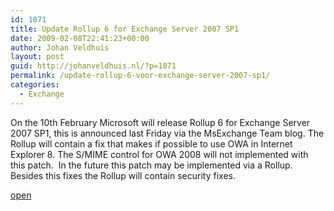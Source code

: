 ```yaml
---
id: 1071
title: Update Rollup 6 for Exchange Server 2007 SP1
date: 2009-02-08T22:41:23+00:00
author: Johan Veldhuis
layout: post
guid: http://johanveldhuis.nl/?p=1071
permalink: /update-rollup-6-voor-exchange-server-2007-sp1/
categories:
  - Exchange
---
```

On the 10th February Microsoft will release Rollup 6 for Exchange Server 2007 SP1, this is announced last Friday via the MsExchange Team blog. The Rollup will contain a fix that makes if possible to use OWA in Internet Explorer 8. The S/MIME control for OWA 2008 will not implemented with this patch.  In the future this patch may be implemented via a Rollup. Besides this fixes the Rollup will contain security fixes.

<a href="http://msexchangeteam.com/archive/2009/02/06/450583.aspx" target="_blank">open</a>